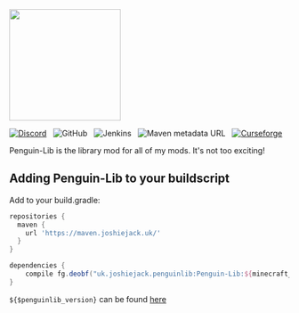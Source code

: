 <img src="https://harvestfestivalwiki.com/images/d/dd/Penguin-Lib-Logo.svg" width="200px">
  
[![Discord](https://img.shields.io/discord/227497118498029569?style=plastic&colorB=7289DA&logo=discord&logoColor=white)](http://discord.gg/0vVjLvWg5kyQwnHG) &nbsp; ![GitHub](https://img.shields.io/github/license/joshiejack/Penguin-Lib?color=%23990000&style=plastic) &nbsp; ![Jenkins](https://img.shields.io/jenkins/build?jobUrl=https%3A%2F%2Fjenkins.joshiejack.uk%2Fjob%2FPenguin-Lib%2F&style=plastic) &nbsp; ![Maven metadata URL](https://img.shields.io/maven-metadata/v?metadataUrl=https%3A%2F%2Fmaven.joshiejack.uk%2Fuk%2Fjoshiejack%2Fpenguinlib%2FPenguin-Lib%2Fmaven-metadata.xml&style=plastic) &nbsp; [![Curseforge](http://cf.way2muchnoise.eu/full_penguin-lib_downloads.svg)](https://www.curseforge.com/minecraft/mc-mods/penguin-lib)

Penguin-Lib is the library mod for all of my mods. It's not too exciting!

Adding Penguin-Lib to your buildscript
---
Add to your build.gradle:
```gradle
repositories {
  maven {
    url 'https://maven.joshiejack.uk/'
  }
}

dependencies {
    compile fg.deobf("uk.joshiejack.penguinlib:Penguin-Lib:${minecraft_version}-${penguinlib_version}")
}
```

`${$penguinlib_version}` can be found [here](https://maven.joshiejack.uk/uk/joshiejack/penguinlib/Penguin-Lib/)
